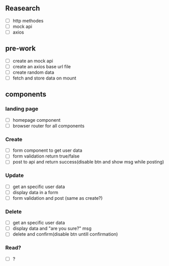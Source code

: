 ## Reasearch

- [ ] http methodes
- [ ] mock api
- [ ] axios

## pre-work

- [ ] create an mock api 
- [ ] create an axios base url file
- [ ] create random data
- [ ] fetch and store data on mount

## components

### landing page

- [ ] homepage component
- [ ] browser router for all components

### Create

- [ ] form component to get user data
- [ ] form validation return true/false 
- [ ] post to api and return success(disable btn and show msg while posting) 

### Update

- [ ] get an specific user data
- [ ] display data in a form
- [ ] form validation and post (same as create?)

### Delete

- [ ] get an specific user data
- [ ] display data and "are you sure?" msg
- [ ] delete and confirm(disable btn untill confirmation)

### Read?

- [ ] ?

